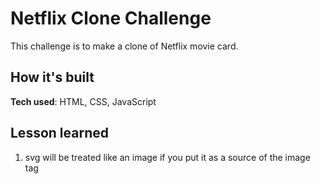# Netflix Clone Challenge

This challenge is to make a clone of Netflix movie card. 

## How it's built

**Tech used**: HTML, CSS, JavaScript

## Lesson learned

1. svg will be treated like an image if you put it as a source of the image tag
